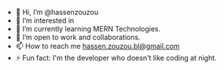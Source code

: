 
- 👋 Hi, I’m @hassenzouzou
- 👀 I’m interested in 
- 🌱 I’m currently learning MERN Technologies.
- 💞️ I’m open to work and collaborations.
- 📫 How to reach me hassen.zouzou.bl@gmail.com
- ⚡ Fun fact: I'm the developer who doesn't like coding at night.
